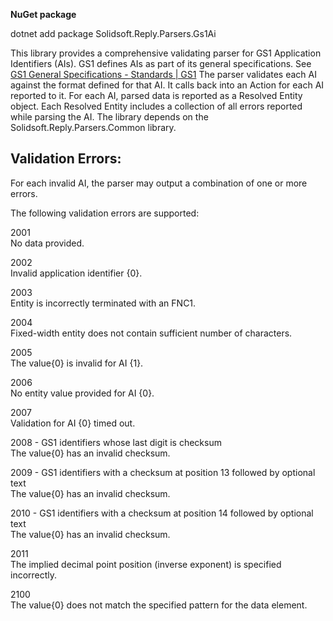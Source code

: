 **NuGet package**

dotnet add package Solidsoft.Reply.Parsers.Gs1Ai
 
This library provides a comprehensive validating parser for GS1 Application Identifiers (AIs).  GS1 defines AIs as part of its general specifications.  See [GS1 General Specifications - Standards | GS1]( https://www.gs1.org/standards/barcodes-epcrfid-id-keys/gs1-general-specifications)
The parser validates each AI against the format defined for that AI.  It calls back into an Action for each AI reported to it.  For each AI, parsed data is reported as a Resolved Entity object.  Each Resolved Entity includes a collection of all errors reported while parsing the AI.
The library depends on the Solidsoft.Reply.Parsers.Common library.

## Validation Errors:
For each invalid AI, the parser may output a combination of one or more errors.

The following validation errors are supported:

2001  
No data provided.

2002  
Invalid application identifier {0}.

2003  
Entity is incorrectly terminated with an FNC1.

2004  
Fixed-width entity does not contain sufficient number of characters.

2005  
The value{0} is invalid for AI {1}.

2006  
No entity value provided for AI {0}.

2007  
Validation for AI {0} timed out.

2008 - GS1 identifiers whose last digit is checksum  
The value{0} has an invalid checksum.

2009 - GS1 identifiers with a checksum at position 13 followed by optional text  
The value{0} has an invalid checksum.

2010 - GS1 identifiers with a checksum at position 14 followed by optional text  
The value{0} has an invalid checksum.

2011  
The implied decimal point position (inverse exponent) is specified incorrectly.

2100  
The value{0} does not match the specified pattern for the data element.

